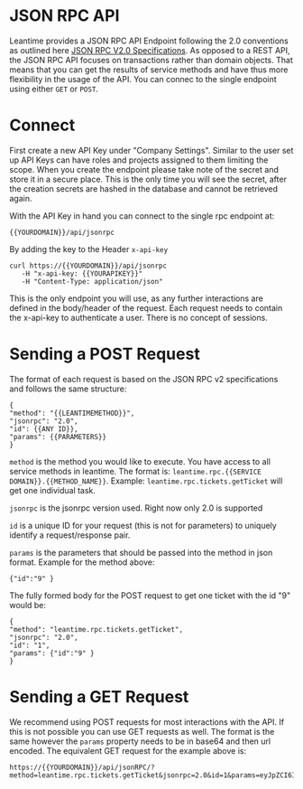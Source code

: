 # JSON RPC API  

Leantime provides a JSON RPC API Endpoint following the 2.0 conventions as outlined here [JSON RPC V2.0 Specifications](https://www.jsonrpc.org/specification).
As opposed to a REST API, the JSON RPC API focuses on transactions rather than domain objects. That means that you can get the results of service methods and have thus more flexibility in the usage of the API. 
You can connec to the single endpoint using either `GET` or `POST`. 

# Connect

First create a new API Key under "Company Settings". Similar to the user set up API Keys can have roles and projects assigned to them limiting the scope. 
When you create the endpoint please take note of the secret and store it in a secure place. This is the only time you will see the secret, after the creation secrets are hashed in the database and cannot be retrieved again.

With the API Key in hand you can connect to the single rpc endpoint at:

```
{{YOURDOMAIN}}/api/jsonrpc
```

By adding the key to the Header `x-api-key` 

```
curl https://{{YOURDOMAIN}}/api/jsonrpc
   -H "x-api-key: {{YOURAPIKEY}}"
   -H "Content-Type: application/json"
```

This is the only endpoint you will use, as any further interactions are defined in the body/header of the request. 
Each request needs to contain the x-api-key to authenticate a user. There is no concept of sessions. 

# Sending a POST Request

The format of each request is based on the JSON RPC v2 specifications and follows the same structure:

```
{
"method": "{{LEANTIMEMETHOD}}",
"jsonrpc": "2.0",
"id": {{ANY ID}},
"params": {{PARAMETERS}}
} 

```

`method` is the method you would like to execute. You have access to all service methods in leantime. The format is: `leantime.rpc.{{SERVICE DOMAIN}}.{{METHOD_NAME}}`. Example: `leantime.rpc.tickets.getTicket` will get one individual task. 

`jsonrpc` is the jsonrpc version used. Right now only 2.0 is supported

`id` is a unique ID for your request (this is not for parameters) to uniquely identify a request/response pair.

`params` is the parameters that should be passed into the method in json format. Example for the method above: 

```
{"id":"9" }
```

The fully formed body for the POST request to get one ticket with the id "9" would be:

```
{
"method": "leantime.rpc.tickets.getTicket",
"jsonrpc": "2.0",
"id": "1",
"params": {"id":"9" }
} 
```

# Sending a GET Request

We recommend using POST requests for most interactions with the API. If this is not possible you can use GET requests as well. The format is the same however the `params` property needs to be in base64 and then url encoded. The equivalent GET request for the example above is:

```
https://{{YOURDOMAIN}}/api/jsonRPC/?method=leantime.rpc.tickets.getTicket&jsonrpc=2.0&id=1&params=eyJpZCI6IjkifQ%3D%3D
```


